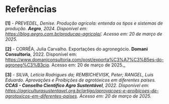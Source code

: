 # Referências

**[1]** - _PREVEDEL, Denise. Produção agrícola: entenda os tipos e sistemas de produção. **Aegro**, 2024. Disponível em: <https://blog.aegro.com.br/producao-agricola/>. Acesso em: 20 de março de 2025._

**[2]** - CORRÊA, Julia Carvalho. Exportações do agronegócio. **Domani Consultoria**, 2022. Disponível em: <https://www.domaniconsultoria.com/post/exporta%C3%A7%C3%B5es-do-agroneg%C3%B3cio>. Acesso em: 20 de março de 2025._

**[3]** - _SILVA, Letícia Rodrigues da; REMBICHEVISK, Peter; RANGEL, Luis Eduardo. Aprovações e Proibições de agrotóxicos em diferentes países. **CCAS - Conselho Científico Agro Sustentável**, 2022. Disponível em: <https://agriculturasustentavel.org.br/artigo/aprovacoes-e-proibicoes-de-agrotoxicos-em-diferentes-paises>. Acesso em: 20 de março de 2025._
